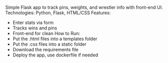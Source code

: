 Simple Flask app to track pins, weights, and wrestler info with front-end UI.
Technologies: Python, Flask, HTML/CSS
Features: 
- Enter stats via form
- Tracks wins and pins
- Front-end for clean 
How to Run:
- Put the .html files into a templates folder
- Put the .css files into a static folder
- Download the requirements file
- Deploy the app, use dockerfile if needed
